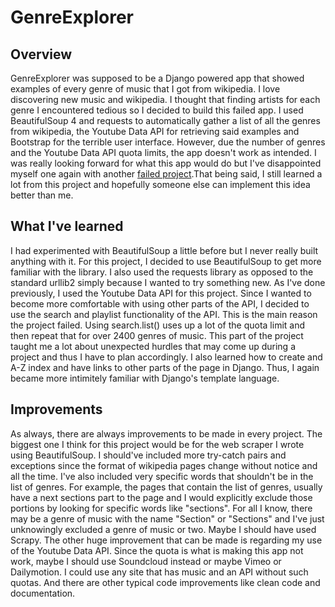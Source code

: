 # GenreExplorer

## Overview
GenreExplorer was supposed to be a Django powered app that showed examples of every genre of music that I got from wikipedia. I love discovering new music and wikipedia. I thought that finding artists for each genre I encountered tedious so I decided to build this failed app. I used BeautifulSoup 4 and requests to automatically gather a list of all the genres from wikipedia, the Youtube Data API for retrieving said examples and Bootstrap for the terrible user interface. However, due the number of genres and the Youtube Data API quota limits, the app doesn't work as intended. I was really looking forward for what this app would do but I've disappointed myself one again with another [failed project](https://github.com/Mikerah/HexBin-Quiz).That being said, I still learned a lot from this project and hopefully someone else can implement this idea better than me.

## What I've learned
I had experimented with BeautifulSoup a little before but I never really built anything with it. For this project, I decided to use BeautifulSoup to get more familiar with the library. I also used the requests library as opposed to the standard urllib2 simply because I wanted to try something new. As I've done previously, I used the Youtube Data API for this project. Since I wanted to become more comfortable with using other parts of the API, I decided to use the search and playlist functionality of the API. This is the main reason the project failed. Using search.list() uses up a lot of the quota limit and then repeat that for over 2400 genres of music. This part of the project taught me a lot about unexpected hurdles that may come up during a project and thus I have to plan accordingly. I also learned how to create and A-Z index and have links to other parts of the page in Django. Thus, I again became more intimitely familiar with Django's template language.

## Improvements
As always, there are always improvements to be made in every project. The biggest one I think for this project would be for the web scraper I wrote using BeautifulSoup. I should've included more try-catch pairs and exceptions since the format of wikipedia pages change without notice and all the time. I've also included very specific words that shouldn't be in the list of genres. For example, the pages that contain the list of genres, usually have a next sections part to the page and I would explicitly exclude those portions by looking for specific words like "sections". For all I know, there may be a genre of music with the name "Section" or "Sections" and I've just unknowingly excluded a genre of music or two. Maybe I should have used Scrapy. The other huge improvement that can be made is regarding my use of the Youtube Data API. Since the quota is what is making this app not work, maybe I should use Soundcloud instead or maybe Vimeo or Dailymotion. I could use any site that has music and an API without such quotas. And there are other typical code improvements like clean code and documentation.
